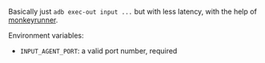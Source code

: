 Basically just `adb exec-out input ...` but with less latency, with the help of [monkeyrunner](https://developer.android.com/studio/test/monkeyrunner).

Environment variables:

- `INPUT_AGENT_PORT`: a valid port number, required
